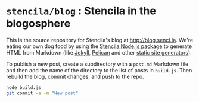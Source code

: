 # `stencila/blog` : Stencila in the blogosphere

This is the source repository for Stencila's blog at http://blog.senci.la. We're eating our own dog food by using the [Stencila Node.js package](https://github.com/stencila/node) to generate HTML from Markdown (like [Jekyll](http://jekyllrb.com/), [Pelican](http://blog.getpelican.com/) and other [static site generators](https://www.staticgen.com/)).

To publish a new post, create a subdirectory with a `post.md` Markdown file and then add the name of the directory to the list of posts in `build.js`. Then rebuild the blog, commit changes, and push to the repo.

```sh
node build.js
git commit -a -m "New post"
```
